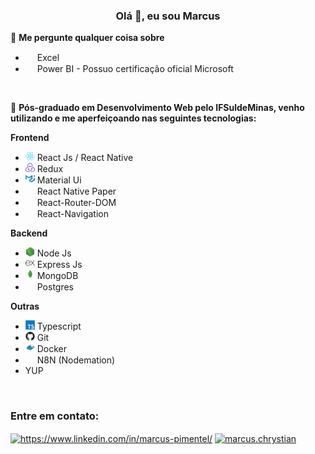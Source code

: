 <h3 align="center">Olá 👋, eu sou Marcus</h3>


💬 **Me pergunte qualquer coisa sobre**
- <img src="https://upload.wikimedia.org/wikipedia/commons/thumb/3/34/Microsoft_Office_Excel_%282019%E2%80%93present%29.svg/100px-Microsoft_Office_Excel_%282019%E2%80%93present%29.svg.png" width="15" height="15"/> Excel
- <img src="https://upload.wikimedia.org/wikipedia/commons/thumb/c/c9/Power_bi_logo_black.svg/1200px-Power_bi_logo_black.svg.png" width="15" height="15"/> Power BI - Possuo certificação oficial Microsoft
<br>


🌱 **Pós-graduado em Desenvolvimento Web pelo IFSuldeMinas, venho utilizando e me aperfeiçoando nas seguintes tecnologias:**

**Frontend**
- <img src="https://raw.githubusercontent.com/devicons/devicon/55609aa5bd817ff167afce0d965585c92040787a/icons/react/react-original.svg" width="15" height="15"/> React Js / React Native
- <img src="https://raw.githubusercontent.com/devicons/devicon/55609aa5bd817ff167afce0d965585c92040787a/icons/redux/redux-original.svg" width="15" height="15"/> Redux
- <img src="https://raw.githubusercontent.com/devicons/devicon/55609aa5bd817ff167afce0d965585c92040787a/icons/materialui/materialui-original.svg" width="15" height="15"/> Material Ui
- <img src="https://play-lh.googleusercontent.com/qE5usAL3g-iQtY20QtD3zQpOunMZxWciox78iwKSDwKi_6dX6fUK6iU1--xeaUwuhw" width="15" height="15"/> React Native Paper
- <img src="https://res.cloudinary.com/practicaldev/image/fetch/s---xCsVK0j--/c_imagga_scale,f_auto,fl_progressive,h_1080,q_auto,w_1080/https://reacttraining.com/images/blog/reach-react-router-future.png" width="15" height="15"/> React-Router-DOM
- <img src="https://reactnavigation.org/img/spiro.svg" width="15" height="15"/> React-Navigation

**Backend**
- <img src="https://raw.githubusercontent.com/devicons/devicon/55609aa5bd817ff167afce0d965585c92040787a/icons/nodejs/nodejs-original.svg" width="15" height="15"/> Node Js
- <img src="https://raw.githubusercontent.com/devicons/devicon/55609aa5bd817ff167afce0d965585c92040787a/icons/express/express-original.svg" width="15" height="15"/> Express Js
- <img src="https://raw.githubusercontent.com/devicons/devicon/55609aa5bd817ff167afce0d965585c92040787a/icons/mongodb/mongodb-original.svg" width="15" height="15"/> MongoDB
- <img src="https://user-images.githubusercontent.com/24623425/36042969-f87531d4-0d8a-11e8-9dee-e87ab8c6a9e3.png" width="15" height="15"/> Postgres

**Outras**
- <img src="https://raw.githubusercontent.com/devicons/devicon/55609aa5bd817ff167afce0d965585c92040787a/icons/typescript/typescript-original.svg" width="15" height="15"/> Typescript
- <img src="https://raw.githubusercontent.com/devicons/devicon/55609aa5bd817ff167afce0d965585c92040787a/icons/github/github-original.svg" width="15" height="15"/> Git
- <img src="https://raw.githubusercontent.com/devicons/devicon/55609aa5bd817ff167afce0d965585c92040787a/icons/docker/docker-original.svg" width="15" height="15"/> Docker
- <img src="https://cf.appdrag.com/dashboard-openvm-clo-b2d42c/uploads/N8N-2WQW-MeQB.png" width="15" height="15"/> N8N (Nodemation)
- YUP
<br>
<h3 align="left">Entre em contato:</h3>
<p align="left">
<a href="https://linkedin.com/in/https://www.linkedin.com/in/marcus-pimentel/" target="blank"><img align="center" src="https://raw.githubusercontent.com/rahuldkjain/github-profile-readme-generator/master/src/images/icons/Social/linked-in-alt.svg" alt="https://www.linkedin.com/in/marcus-pimentel/" height="30" width="40" /></a>
<a href="https://instagram.com/marcus.chrystian" target="blank"><img align="center" src="https://raw.githubusercontent.com/rahuldkjain/github-profile-readme-generator/master/src/images/icons/Social/instagram.svg" alt="marcus.chrystian" height="30" width="40" /></a>
</p>
